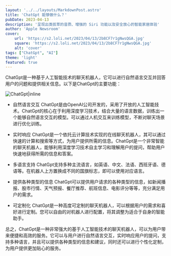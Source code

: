 ```yaml
---
layout: '../../layouts/MarkdownPost.astro'
title: 'ChatGpt 能够做什么？'
pubDate: 2023-04-13
description: '呈现出类拔萃的音质、增强的 Siri 功能以及安全放心的智能家居体验'
author: 'Apple Newsroom'
cover:
    url: 'https://s2.loli.net/2023/04/13/2b8CF7r1gNwsQGA.jpg'
    square: 'https://s2.loli.net/2023/04/13/2b8CF7r1gNwsQGA.jpg'
    alt: 'cover'
tags: ["ChatGpt", "AI"] 
theme: 'light'
featured: true
---
```



ChatGpt是一种基于人工智能技术的聊天机器人，它可以进行自然语言交互并回答用户的问题和提供相关信息。以下是ChatGpt的主要功能：

![ChatGpt|inline](https://s2.loli.net/2023/04/13/2b8CF7r1gNwsQGA.jpg)

- 自然语言交互
ChatGpt是由OpenAI公司开发的，采用了开放的人工智能技术。ChatGpt的核心在于利用深度学习技术，结合大量的语言数据，训练出一个能够自然语言交互的模型。可以通过人机交互来训练模型，不断对聊天场景进行优化训练。

- 实时响应
ChatGpt是一个依托云计算技术实现的在线聊天机器人，其可以通过快速的计算和搜索等方式，为用户提供所需的信息。ChatGpt是一个非常智能的聊天机器人，能够利用深度学习技术自主学习和理解用户的提问，帮助用户快速地获得所需的信息和答案。

- 多语言支持
ChatGpt支持多种主流语言，如英语、中文、法语、西班牙语、德语等。在机器人上方置换成不同的国旗标志，即可以使用对应语言。

- 提供各种类型的信息
ChatGpt可以提供用户请求的各种类型的信息，如新闻播报、股市行情、天气预报、餐厅推荐、航班信息、电影评分等等，充分满足用户的需求。

- 可定制化
ChatGpt是一种高度可定制的聊天机器人，可以根据用户的需求和喜好进行定制。您可以自由的对机器人进行配置，将其调整为适合于自身的智能助手。

总之，ChatGpt是一种非常强大的基于人工智能技术的聊天机器人，可以为用户带来便捷和高效的服务。它可以与用户进行自然语言交互，实时响应用户的提问，支持多种语言，并且可以提供各种类型的信息和建议，同时还可以进行个性化定制，为用户提供更加贴心的服务。
